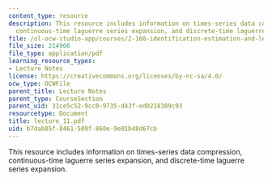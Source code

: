 ```yaml
---
content_type: resource
description: This resource includes information on times-series data compression,
  continuous-time laguerre series expansion, and discrete-time laguerre series expansion.
file: /ol-ocw-studio-app/courses/2-160-identification-estimation-and-learning-spring-2006/b7dab05f8461509f860e9e01b48d67cb_lecture_11.pdf
file_size: 214966
file_type: application/pdf
learning_resource_types:
- Lecture Notes
license: https://creativecommons.org/licenses/by-nc-sa/4.0/
ocw_type: OCWFile
parent_title: Lecture Notes
parent_type: CourseSection
parent_uid: 31ce5c52-9cc0-9735-d43f-ed0218389c93
resourcetype: Document
title: lecture_11.pdf
uid: b7dab05f-8461-509f-860e-9e01b48d67cb
---
```

This resource includes information on times-series data compression, continuous-time laguerre series expansion, and discrete-time laguerre series expansion.